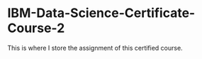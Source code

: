 # IBM-Data-Science-Certificate-Course-2
This is where I store the assignment of this certified course. 
